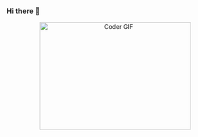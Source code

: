 ### Hi there 👋

<div id="header" align="center">
    <img alt="Coder GIF" height=250 width=350 src="https://miro.medium.com/max/1360/0*7Q3yvSIv_t0ioJ-Z.gif" width="100"/>
</div>
